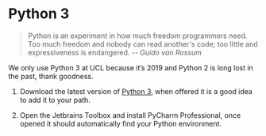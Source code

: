 # Python 3
> Python is an experiment in how much freedom programmers need. Too much freedom and nobody can read another's code; 
>too little and expressiveness is endangered. -- *Guido van Rossum*

We only use Python 3 at UCL because it’s 2019 and Python 2 is long lost in the past, thank goodness.

1. Download the latest version of [Python 3](https://www.python.org/downloads/), when offered it is a good idea to add
it to your path.

2. Open the Jetbrains Toolbox and install PyCharm Professional, once opened it should automatically find your Python
environment.
